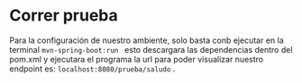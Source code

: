 # Correr prueba
Para la configuración de nuestro ambiente, solo basta conb ejecutar en la terminal ```mvn-spring-boot:run ``` esto descargara las dependencias dentro del pom.xml y ejecutara el programa la url para poder visualizar nuestro endpoint es: ```localhost:8080/prueba/saludo``` .

